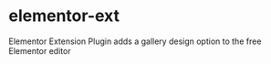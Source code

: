 # elementor-ext
Elementor Extension Plugin adds a gallery design option to the free Elementor editor 
